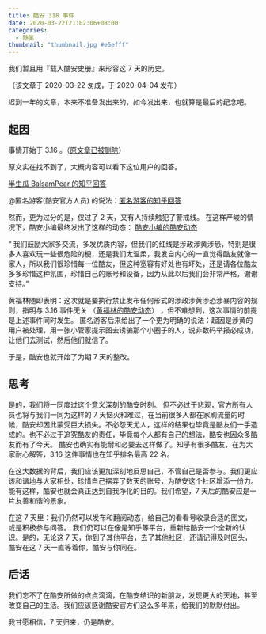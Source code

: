 ```yaml
---
title: 酷安 318 事件
date: 2020-03-22T21:02:06+08:00
categories:
  - 随笔
thumbnail: "thumbnail.jpg #e5efff"
---
```


我们暂且用『载入酷安史册』来形容这 7 天的历史。

（该文章于 2020-03-22 匆成，于 2020-04-04 发布）

迟到一年的文章，本来不准备发出来的，如今发出来，也就算是最后的纪念吧。

<!-- more -->

## 起因

事情开始于 3.16 。（[原文章已被删除](https://www.coolapk.com/feed/17355115?shareKey=YzFmNTQ1NjE5OTQ5NWU3MjMyNzI~&shareUid=1384771&shareFrom=com.coolapk.market_10.0.3)）

原文实在找不到了，大概内容可以看下这位用户的回答。

[半生瓜 BalsamPear 的知乎回答](https://www.zhihu.com/question/380038074/answer/1086523661)

@匿名游客(酷安官方人员) 的说法：[匿名游客的知乎回答](https://www.zhihu.com/question/380038074/answer/1086114857?utm_source=com.coolapk.market&utm_medium=social&utm_oi=968087657482534912)

然而，更为过分的是，仅过了 2 天，又有人持续触犯了警戒线。
在这样严峻的情况下，酷安小编最终发出了这样的动态： [酷安小编的酷安动态](https://www.coolapk.com/feed/17378785?shareKey=NWY4OWZkYzgzNWE0NWU3MjNjY2M~&shareUid=1384771&shareFrom=com.coolapk.market_10.0.3)

“ 我们鼓励大家多交流，多发优质内容，但我们的红线是涉政涉黄涉恐，特别是很多人喜欢玩一些很危险的梗，还是我们太温柔，我发自内心的一直觉得酷友就像一家人，所以我们很珍惜每一位酷友，但这种宽容有好处也有坏处，还是请各位酷友多多珍惜这种氛围，珍惜自己的账号和设备，因为从此以后我们会非常严格，谢谢支持。”

黄福林随即表明：这次就是要执行禁止发布任何形式的涉政涉黄涉恐涉暴内容的规则，指明与 3.16 事件无关 （[黄福林的酷安动态](https://www.coolapk.com/feed/17390077?shareKey=ZmUwNWVhZDM2ZWQxNWU3MjQ2MTg~&shareUid=1384771&shareFrom=com.coolapk.market_10.0.3)） ，但不难想到，这次事情的前提是上述事件同时发生。
匿名游客后来给出了一个更为明确的说法：起因是涉黄的用户被处理，用一张小管家提示图去诱骗那个小圈子的人，说非数码举报必成功，让他们去测试，然后他们就信了。

于是，酷安也就开始了为期 7 天的整改。

## 思考

是的，我们将一同度过这个意义深刻的酷安时刻。
但不必过于悲观，官方所有人员也将与我们一同为这样的 7 天恼火和难过，在当前很多人都在家刷流量的时候，酷安却因此蒙受巨大损失。不必怨天尤人，这样的结果也毕竟是酷友们一手造成的。也不必过于追究酷友的责任，毕竟每个人都有自己的想法，酷安也因众多酷友而有了今天。
酷安也确实有能耐和必要去这样做了。知乎有很多酷友，在为大家耐心解答，3.16 这件事情也在知乎排名最高 22 名。

在这大数据的背后，我们应该更加深刻地反思自己，不管自己是否参与。我们更应该和谐地与大家相处，珍惜自己摆弄了数天的账号，为酷安这个社区增添一份力。能有这样，酷安也就会真正达到自我净化的目的。我们希望，7 天后的酷安应是一片友善和谐的景象。

在这 7 天里：我们仍然可以发布和翻阅动态，给自己的看看号收录合适的图文，或是积极参与问答。
我们仍可以在像是知乎等平台，重新给酷安一个全新的认识。是的，无论这 7 天，你到了其他平台，去了其他社区，还请记得及时回头，酷安在这 7 天一直等着你，酷安与你同在。

## 后话

我们忘不了在酷安所做的点点滴滴，在酷安结识的新朋友，发现更大的天地，甚至改变自己的生活。我们应该感谢酷安官方们这么多年来，给我们的默默付出。

我甘愿相信，7 天归来，仍是酷安。
